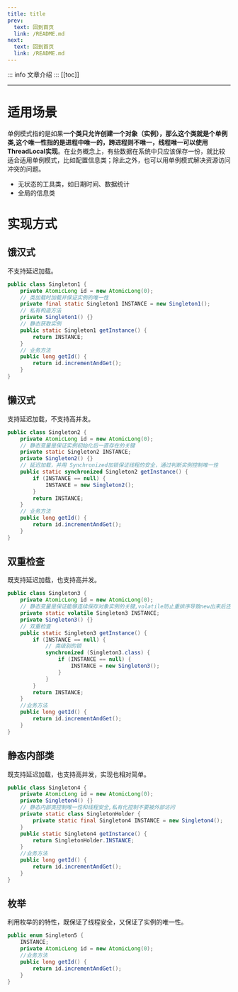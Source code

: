 ```yaml
---
title: title
prev:
  text: 回到首页
  link: /README.md
next:
  text: 回到首页
  link: /README.md
---
```

::: info
文章介绍
:::
[[toc]]

***
# 适用场景

单例模式指的是如果**一个类只允许创建一个对象（实例），那么这个类就是个单例类,这个唯一性指的是进程中唯一的，跨进程则不唯一，线程唯一可以使用ThreadLocal实现**。在业务概念上，有些数据在系统中只应该保存一份，就比较适合适用单例模式，比如配置信息类；除此之外，也可以用单例模式解决资源访问冲突的问题。

* 无状态的工具类，如日期时间、数据统计
* 全局的信息类
# 实现方式

## 饿汉式

不支持延迟加载。

```java
public class Singleton1 {
    private AtomicLong id = new AtomicLong(0);
    // 类加载时加载并保证实例的唯一性
    private final static Singleton1 INSTANCE = new Singleton1();
    // 私有构造方法
    private Singleton1() {}
    // 静态获取实例
    public static Singleton1 getInstance() {
        return INSTANCE;
    }
    // 业务方法
    public long getId() {
        return id.incrementAndGet();
    }
}
```
## 懒汉式

支持延迟加载，不支持高并发。

```java
public class Singleton2 {
    private AtomicLong id = new AtomicLong(0);
    // 静态变量是保证实例初始化后一直存在的关键
    private static Singleton2 INSTANCE;
    private Singleton2() {}
    // 延迟加载，并用 Synchronized加锁保证线程的安全，通过判断实例控制唯一性
    public static synchronized Singleton2 getInstance() {
        if (INSTANCE == null) {
            INSTANCE = new Singleton2();
        }
        return INSTANCE;
    }
    // 业务方法
    public long getId() {
        return id.incrementAndGet();
    }
}
```
## 双重检查

既支持延迟加载，也支持高并发。

```java
public class Singleton3 {
    private AtomicLong id = new AtomicLong(0);
    // 静态变量是保证能够连续保存对象实例的关键,volatile防止重排序导致new出来后还没被初始化就被竞争了
    private static volatile Singleton3 INSTANCE;
    private Singleton3() {}
    // 双重检查
    public static Singleton3 getInstance() {
        if (INSTANCE == null) {
            // 类级别的锁
            synchronized (Singleton3.class) {
                if (INSTANCE == null) {
                    INSTANCE = new Singleton3();
                }
            }
        }
        return INSTANCE;
    }
    //业务方法
    public long getId() {
        return id.incrementAndGet();
    }
}
```
## 静态内部类

既支持延迟加载，也支持高并发，实现也相对简单。

```java
public class Singleton4 {
    private AtomicLong id = new AtomicLong(0);
    private Singleton4() {}
    // 静态内部类控制唯一性和线程安全,私有化控制不要被外部访问
    private static class SingletonHolder {
        private static final Singleton4 INSTANCE = new Singleton4();
    }
    public static Singleton4 getInstance() {
        return SingletonHolder.INSTANCE;
    }
    //业务方法
    public long getId() {
        return id.incrementAndGet();
    }
}
```
## 枚举

利用枚举的的特性，既保证了线程安全，又保证了实例的唯一性。

```java
public enum Singleton5 {
    INSTANCE;
    private AtomicLong id = new AtomicLong(0);
    //业务方法
    public long getId() {
        return id.incrementAndGet();
    }
}
```

